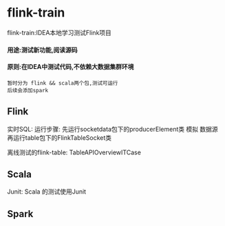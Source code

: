 # flink-train
flink-train:IDEA本地学习测试Flink项目
#### 用途:测试新功能,阅读源码
#### 原则:在IDEA中测试代码,不依赖大数据集群环境
    暂时分为 flink && scala两个包,测试可运行
    后续会添加spark
## Flink
实时SQL:
  运行步骤:
    先运行socketdata包下的producerElement类 模拟 数据源
    再运行table包下的FlinkTableSocket类

离线测试的flink-table:
    TableAPIOverviewITCase

## Scala
Junit:
    Scala 的测试使用Junit
## Spark
